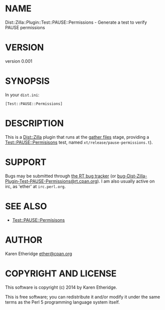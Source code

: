 # NAME

Dist::Zilla::Plugin::Test::PAUSE::Permissions - Generate a test to verify PAUSE permissions

# VERSION

version 0.001

# SYNOPSIS

In your `dist.ini`:

    [Test::PAUSE::Permissions]

# DESCRIPTION

This is a [Dist::Zilla](https://metacpan.org/pod/Dist::Zilla) plugin that runs at the
[gather files](https://metacpan.org/pod/Dist::Zilla::Role::FileGatherer) stage, providing a
[Test::PAUSE::Permisisons](https://metacpan.org/pod/Test::PAUSE::Permisisons) test, named `xt/release/pause-permissions.t`).

# SUPPORT

Bugs may be submitted through [the RT bug tracker](https://rt.cpan.org/Public/Dist/Display.html?Name=Dist-Zilla-Plugin-Test-PAUSE-Permissions)
(or [bug-Dist-Zilla-Plugin-Test-PAUSE-Permissions@rt.cpan.org](mailto:bug-Dist-Zilla-Plugin-Test-PAUSE-Permissions@rt.cpan.org)).
I am also usually active on irc, as 'ether' at `irc.perl.org`.

# SEE ALSO

- [Test::PAUSE::Permisisons](https://metacpan.org/pod/Test::PAUSE::Permisisons)

# AUTHOR

Karen Etheridge <ether@cpan.org>

# COPYRIGHT AND LICENSE

This software is copyright (c) 2014 by Karen Etheridge.

This is free software; you can redistribute it and/or modify it under
the same terms as the Perl 5 programming language system itself.
